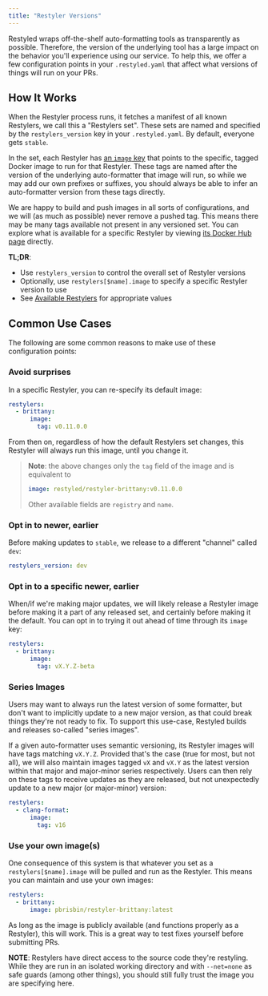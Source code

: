```yaml
---
title: "Restyler Versions"
---
```


Restyled wraps off-the-shelf auto-formatting tools as transparently as possible.
Therefore, the version of the underlying tool has a large impact on the behavior
you'll experience using our service. To help this, we offer a few configuration
points in your `.restyled.yaml` that affect what versions of things will run on
your PRs.

## How It Works

When the Restyler process runs, it fetches a manifest of all known Restylers, we
call this a "Restylers set". These sets are named and specified by the
`restylers_version` key in your `.restyled.yaml`. By default, everyone gets
`stable`.

In the set, each Restyler has [an `image` key][brittany-image] that points to
the specific, tagged Docker image to run for that Restyler. These tags are named
after the version of the underlying auto-formatter that image will run, so while
we may add our own prefixes or suffixes, you should always be able to infer an
auto-formatter version from these tags directly.

[brittany-image]:
  https://github.com/restyled-io/restylers/blob/628cd0cf7a8fd80fe1116c84ea7aceb64c6b904a/restylers.yaml#L32

We are happy to build and push images in all sorts of configurations, and we
will (as much as possible) never remove a pushed tag. This means there may be
many tags available not present in any versioned set. You can explore what is
available for a specific Restyler by viewing [its Docker Hub
page][brittany-tags] directly.

[brittany-tags]: https://hub.docker.com/r/restyled/restyler-brittany/tags

**TL;DR**:

- Use `restylers_version` to control the overall set of Restyler versions
- Optionally, use `restylers[$name].image` to specify a specific Restyler
  version to use
- See [Available Restylers][available-restylers] for appropriate values

[available-restylers]: https://docs.restyled.io/available-restylers/

## Common Use Cases

The following are some common reasons to make use of these configuration points:

### Avoid surprises

In a specific Restyler, you can re-specify its default image:

```yaml
restylers:
  - brittany:
      image:
        tag: v0.11.0.0
```

From then on, regardless of how the default Restylers set changes, this Restyler
will always run this image, until you change it.

> **Note**: the above changes only the `tag` field of the image and is
> equivalent to
>
> ```yaml
> image: restyled/restyler-brittany:v0.11.0.0
> ```
>
> Other available fields are `registry` and `name`.

### Opt in to newer, earlier

Before making updates to `stable`, we release to a different "channel" called
`dev`:

```yaml
restylers_version: dev
```

### Opt in to a specific newer, earlier

When/if we're making major updates, we will likely release a Restyler image
before making it a part of any released set, and certainly before making it the
default. You can opt in to trying it out ahead of time through its `image` key:

```yaml
restylers:
  - brittany:
      image:
        tag: vX.Y.Z-beta
```

### Series Images

Users may want to always run the latest version of some formatter, but don't
want to implicitly update to a new major version, as that could break things
they're not ready to fix. To support this use-case, Restyled builds and releases
so-called "series images".

If a given auto-formatter uses semantic versioning, its Restyler images will
have tags matching `vX.Y.Z`. Provided that's the case (true for most, but not
all), we will also maintain images tagged `vX` and `vX.Y` as the latest version
within that major and major-minor series respectively. Users can then rely on
these tags to receive updates as they are released, but not unexpectedly update
to a new major (or major-minor) version:

```yaml
restylers:
  - clang-format:
      image:
        tag: v16
```

### Use your own image(s)

One consequence of this system is that whatever you set as a
`restylers[$name].image` will be pulled and run as the Restyler. This means you
can maintain and use your own images:

```yaml
restylers:
  - brittany:
      image: pbrisbin/restyler-brittany:latest
```

As long as the image is publicly available (and functions properly as a
Restyler), this will work. This is a great way to test fixes yourself before
submitting PRs.

**NOTE**: Restylers have direct access to the source code they're restyling.
While they are run in an isolated working directory and with `--net=none` as
safe guards (among other things), you should still fully trust the image you are
specifying here.
